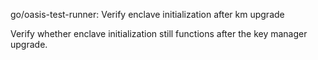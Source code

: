 go/oasis-test-runner: Verify enclave initialization after km upgrade

Verify whether enclave initialization still functions after the key
manager upgrade.

